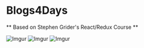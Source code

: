 # Blogs4Days
** Based on Stephen Grider's React/Redux Course ** 

![Imgur](https://i.imgur.com/EmfWeO9.png)
![Imgur](https://i.imgur.com/oNkVS1a.png)
![Imgur](https://i.imgur.com/VG7yMI9.png)
